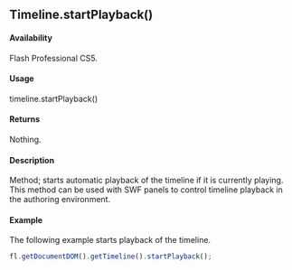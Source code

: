 ## Timeline.startPlayback()

#### Availability

Flash Professional CS5.

#### Usage

timeline.startPlayback()

#### Returns

Nothing.

#### Description

Method; starts automatic playback of the timeline if it is currently playing. This method can be used with SWF panels to control timeline playback in the authoring environment.

#### Example

The following example starts playback of the timeline.
```javascript
fl.getDocumentDOM().getTimeline().startPlayback();
```